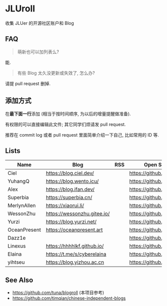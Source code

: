 # JLUroll

收集 JLUer 的开源社区账户和 Blog

## FAQ

> 萌新也可以加列表么?

能.

> 有些 Blog 太久没更新或失效了, 怎么办?

请提 pull request 删掉.

## 添加方式

在**最下面一行**添加 (相当于按时间顺序, 为以后的增量提醒做准备).

有权限的可以直接编辑此文件; 其它同学们烦请发 pull request.

推荐在 commit log 或者 pull request 里面简单介绍一下自己, 比如常用的 ID 等.

## Lists

| Name | Blog | RSS | Open Source Community |
| --   | --  | --   | --                    |
|Ciel| https://blog.ciel.dev/ |  | https://github.com/TechCiel |
|YuhangQ| https://blog.wento.icu/ |  | https://github.com/YuhangQ |
|Alex| https://blog.ifan.dev/ |  | https://github.com/AlexCSTech |
|Superbia| https://superbia.cn/ |  | https://github.com/Superbia-zyb |
|MerlynAllen| https://xiaorui.li/ |  | https://github.com/MerlynAllen |
|WessonZhu| https://wessonzhu.gitee.io/ |  | https://github.com/Wesson-Zhu |
|Yurzi| https://blog.yurzi.net/ |  | https://github.com/Yurzi |
|OceanPresent| https://oceanpresent.art |  | https://github.com/OceanPresentChao |
|Dazz1e|  |  | https://github.com/XuanchenLi |
|Linexus| https://hhhhlkf.github.io/ |  | https://github.com/hhhhlkf |
|Elaina| https://t.me/s/cyberelaina |  | https://github.com/userElaina |
|yihtseu| https://blog.yizhou.ac.cn | | https://github.com/tsurumi-yizhou | 

## See Also

- https://github.com/tuna/blogroll (本项目参考)
- https://github.com/timqian/chinese-independent-blogs
